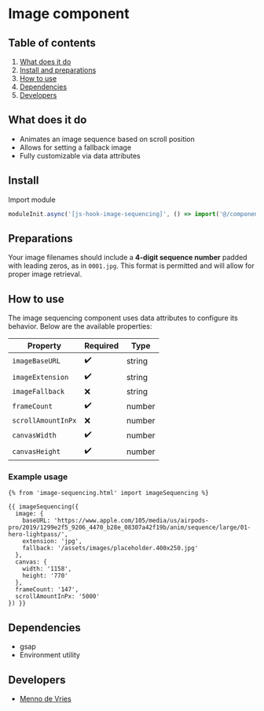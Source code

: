 # Image component

## Table of contents

1. [What does it do](#markdown-header-what-does-it-do)
2. [Install and preparations](#markdown-header-install)
3. [How to use](#markdown-header-how-to-use)
4. [Dependencies](#markdown-header-dependencies)
5. [Developers](#markdown-header-developers)

## What does it do

- Animates an image sequence based on scroll position
- Allows for setting a fallback image
- Fully customizable via data attributes

## Install

Import module

```javascript
moduleInit.async('[js-hook-image-sequencing]', () => import('@/components/image-sequencing'))
```

## Preparations

Your image filenames should include a <strong>4-digit sequence number</strong> padded with leading zeros, as in `0001.jpg`. This format is permitted and will allow for proper image retrieval.

## How to use

The image sequencing component uses data attributes to configure its behavior. Below are the available properties:

| Property           | Required | Type   |
| ------------------ | -------- | ------ |
| `imageBaseURL`     | ✔️       | string |
| `imageExtension`   | ✔️       | string |
| `imageFallback`    | ❌       | string |
| `frameCount`       | ✔️       | number |
| `scrollAmountInPx` | ❌       | number |
| `canvasWidth`      | ✔️       | number |
| `canvasHeight`     | ✔️       | number |

### Example usage

```htmlmixed
{% from 'image-sequencing.html' import imageSequencing %}

{{ imageSequencing({
  image: {
    baseURL: 'https://www.apple.com/105/media/us/airpods-pro/2019/1299e2f5_9206_4470_b28e_08307a42f19b/anim/sequence/large/01-hero-lightpass/',
    extension: 'jpg',
    fallback: '/assets/images/placeholder.400x250.jpg'
  },
  canvas: {
    width: '1158',
    height: '770'
  },
  frameCount: '147',
  scrollAmountInPx: '5000'
}) }}
```

## Dependencies

- gsap
- Environment utility

## Developers

- [Menno de Vries](mailto:menno.devries@deptagency.com)
